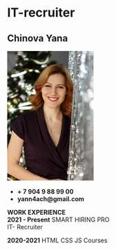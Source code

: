 
# IT-recruiter
## Chinova Yana
<div> 
<!-- ![](Chinova_foto1.jpg) -->
  <img src="Chinova_foto1.jpg" alt="photo" width="200"/>
  <ul> 
    <li><b>+ 7 904 9 88 99 00</b></li>
    <li><b>yann4ach@gmail.com</b>
  </ul>
</div> 

<div>
  <p><b>WORK EXPERIENCE</b><br>
      <b>2021 - Present</b>  SMART HIRING PRO <br> IT- Recruiter</p>
</div>
<p><b>2020-2021</b> HTML CSS JS Courses</p>
